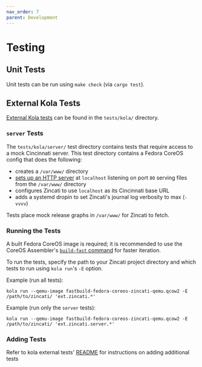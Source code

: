 ```yaml
---
nav_order: 7
parent: Development
---
```


# Testing

## Unit Tests
Unit tests can be run using `make check` (via `cargo test`).

## External Kola Tests
[External Kola tests][kola-ext-tests] can be found in the `tests/kola/` directory.

### `server` Tests
The `tests/kola/server/` test directory contains tests that require access to a mock Cincinnati server. This test directory contains a Fedora CoreOS config that does the following:
- creates a `/var/www/` directory
- [sets up an HTTP server][kolet-httpd] at `localhost` listening on port `80` serving files from the `/var/www/` directory
- configures Zincati to use `localhost` as its Cincinnati base URL
- adds a systemd dropin to set Zincati's journal log verbosity to max (`-vvvv`)

Tests place mock release graphs in `/var/www/` for Zincati to fetch.

### Running the Tests
A built Fedora CoreOS image is required; it is recommended to use the CoreOS Assembler's [`build-fast` command][cosa-build-fast] for faster iteration.

To run the tests, specify the path to your Zincati project directory and which tests to run using `kola run`'s `-E` option.

Example (run all tests):
```
kola run --qemu-image fastbuild-fedora-coreos-zincati-qemu.qcow2 -E /path/to/zincati/ 'ext.zincati.*'
```

Example (run only the `server` tests):
```
kola run --qemu-image fastbuild-fedora-coreos-zincati-qemu.qcow2 -E /path/to/zincati/ 'ext.zincati.server.*'
```

### Adding Tests
Refer to kola external tests' [README][kola-ext-quick-start] for instructions on adding additional tests

[kolet-httpd]: https://github.com/coreos/coreos-assembler/blob/main/docs/kola/external-tests.md#http-server
[cosa-build-fast]: https://coreos.github.io/coreos-assembler/kola/external-tests/#fast-build-and-iteration-on-your-projects-tests
[kola-ext-tests]: https://coreos.github.io/coreos-assembler/kola/external-tests/
[kola-ext-quick-start]: https://coreos.github.io/coreos-assembler/kola/external-tests/#quick-start
